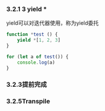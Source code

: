 ### 3.2.1 3 yield *

yield可以对迭代器使用，称为yield委托

```js
function *test () {
	yield *[1, 2, 3]
}

for (let a of test()) {
	console.log(a)
}
```



### 3.2.3提前完成



### 3.2.5Transpile

